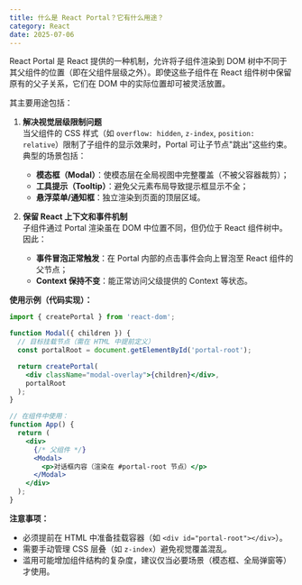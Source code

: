 ```yaml
---
title: 什么是 React Portal？它有什么用途？
category: React
date: 2025-07-06
---
```

React Portal 是 React 提供的一种机制，允许将子组件渲染到 DOM 树中不同于其父组件的位置（即在父组件层级之外）。即使这些子组件在 React 组件树中保留原有的父子关系，它们在 DOM 中的实际位置却可被灵活放置。

其主要用途包括：  
1. **解决视觉层级限制问题**  
   当父组件的 CSS 样式（如 `overflow: hidden`, `z-index`, `position: relative`）限制了子组件的显示效果时，Portal 可让子节点"跳出"这些约束。典型的场景包括：  
   - **模态框（Modal）**：使模态层在全局视图中完整覆盖（不被父容器裁剪）；
   - **工具提示（Tooltip）**：避免父元素布局导致提示框显示不全；
   - **悬浮菜单/通知框**：独立渲染到页面的顶层区域。

2. **保留 React 上下文和事件机制**  
   子组件通过 Portal 渲染虽在 DOM 中位置不同，但仍位于 React 组件树中。因此：  
   - **事件冒泡正常触发**：在 Portal 内部的点击事件会向上冒泡至 React 组件的父节点；  
   - **Context 保持不变**：能正常访问父级提供的 Context 等状态。

**使用示例（代码实现）：**  
```jsx
import { createPortal } from 'react-dom';

function Modal({ children }) {
  // 目标挂载节点（需在 HTML 中提前定义）
  const portalRoot = document.getElementById('portal-root'); 

  return createPortal(
    <div className="modal-overlay">{children}</div>,
    portalRoot
  );
}

// 在组件中使用：
function App() {
  return (
    <div>
      {/* 父组件 */}
      <Modal>
        <p>对话框内容（渲染在 #portal-root 节点）</p>
      </Modal>
    </div>
  );
}
```

**注意事项：**  
- 必须提前在 HTML 中准备挂载容器（如 `<div id="portal-root"></div>`）。  
- 需要手动管理 CSS 层叠（如 `z-index`）避免视觉覆盖混乱。  
- 滥用可能增加组件结构的复杂度，建议仅当必要场景（模态框、全局弹窗等）才使用。
